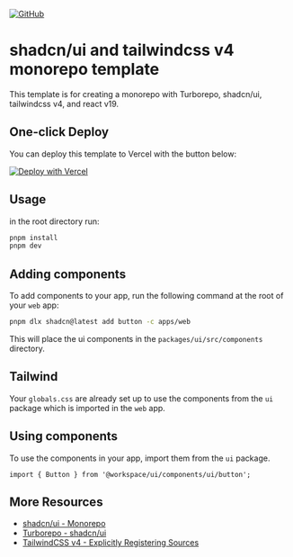 [![GitHub][opengraph-image]][opengraph-image-url]

# shadcn/ui and tailwindcss v4 monorepo template

This template is for creating a monorepo with Turborepo, shadcn/ui, tailwindcss v4, and react v19.

## One-click Deploy

You can deploy this template to Vercel with the button below:

[![Deploy with Vercel](https://vercel.com/button)](https://vercel.com/new/clone?build-command=cd+..%2F..%2F+%26%26+pnpm+turbo+build+--filter%3Dweb...&demo-description=This+is+a+template+Turborepo+with+ShadcnUI+tailwindv4&demo-image=%2F%2Fimages.ctfassets.net%2Fe5382hct74si%2F2JxNyYATuuV7WPuJ31kF9Q%2F433990aa4c8e7524a9095682fb08f0b1%2FBasic.png&demo-title=Turborepo+%26+Next.js+Starter&demo-url=https%3A%2F%2Fexamples-basic-web.vercel.sh%2F&from=templates&project-name=Turborepo+%26+Next.js+Starter&repository-name=turborepo-shadcn-tailwind&repository-url=https%3A%2F%2Fgithub.com%2Flinkb15%2Fturborepo-shadcn-ui-tailwind-4&root-directory=apps%2Fweb&skippable-integrations=1)

## Usage

in the root directory run:

```bash
pnpm install
pnpm dev
```

## Adding components

To add components to your app, run the following command at the root of your `web` app:

```bash
pnpm dlx shadcn@latest add button -c apps/web
```

This will place the ui components in the `packages/ui/src/components` directory.

## Tailwind

Your `globals.css` are already set up to use the components from the `ui` package which is imported in the `web` app.

## Using components

To use the components in your app, import them from the `ui` package.

```tsx
import { Button } from '@workspace/ui/components/ui/button';
```

## More Resources

- [shadcn/ui - Monorepo](https://ui.shadcn.com/docs/monorepo)
- [Turborepo - shadcn/ui](https://turbo.build/repo/docs/guides/tools/shadcn-ui)
- [TailwindCSS v4 - Explicitly Registering Sources](https://tailwindcss.com/docs/detecting-classes-in-source-files#explicitly-registering-sources)

[opengraph-image]: https://turborepo-shadcn-tailwind.vercel.app/opengraph-image.png
[opengraph-image-url]: https://turborepo-shadcn-tailwind.vercel.app/
